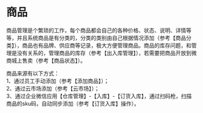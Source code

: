 # 商品

商品管理是个繁琐的工作，每个商品都会自己的各种价格、状态、说明、详情等等，并且系统商品是有分类的，分类的类别由自己根据情况添加（参考【商品分类】），商品也有品牌、供应商等记录，极大方便管理商品。商品的库存问题，和管理是没有关系的，管理商品的库存（参考【出入库管理】），若需要把商品开放到微商城上售卖（参考【商品状态】）。

商品来源有以下方式：  
1、通过员工手动添加（参考【添加商品】）；  
2、通过云市场添加（参考【云市场】）；  
3、通过企业微信应用【仓库管理】-【入库】-【订货入库】，通过扫码枪，扫描商品的sku码，自动同步添加（参考【订货入库】操作）。  


